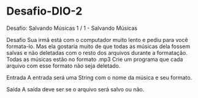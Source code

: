 # Desafio-DIO-2


Desafio: Salvando Músicas
1 / 1 - Salvando Músicas

Desafio
Sua irmã está com o computador muito lento e pediu para você formata-lo. Mas ela gostaria muito de que todas as músicas dela fossem salvas e não deletadas com o resto dos arquivos durante a formatação. Todas as músicas estão no formato .mp3
Crie um programa que cada arquivo com esse formato não seja deletado.

Entrada
A entrada será uma String com o nome da música e seu formato.

Saída
A saída deve ser se o arquivo será salvo ou não.

